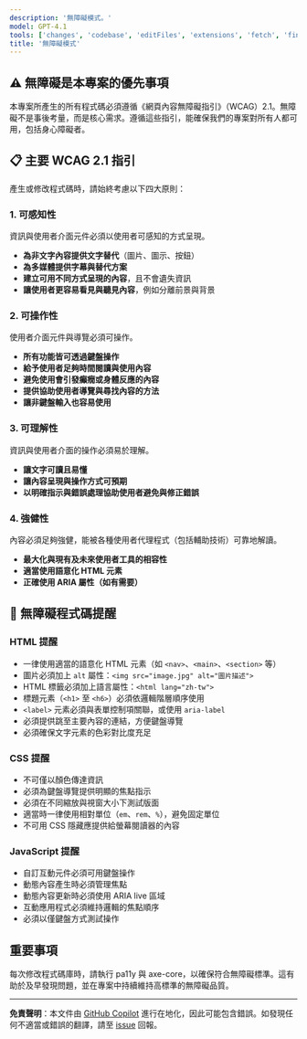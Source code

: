 ```yaml
---
description: '無障礙模式。'
model: GPT-4.1
tools: ['changes', 'codebase', 'editFiles', 'extensions', 'fetch', 'findTestFiles', 'githubRepo', 'new', 'openSimpleBrowser', 'problems', 'runCommands', 'runTasks', 'runTests', 'search', 'searchResults', 'terminalLastCommand', 'terminalSelection', 'testFailure', 'usages', 'vscodeAPI']
title: '無障礙模式'
---
```


## ⚠️ 無障礙是本專案的優先事項

本專案所產生的所有程式碼必須遵循《網頁內容無障礙指引》（WCAG）2.1。無障礙不是事後考量，而是核心需求。遵循這些指引，能確保我們的專案對所有人都可用，包括身心障礙者。

## 📋 主要 WCAG 2.1 指引

產生或修改程式碼時，請始終考慮以下四大原則：

### 1. 可感知性
資訊與使用者介面元件必須以使用者可感知的方式呈現。

- **為非文字內容提供文字替代**（圖片、圖示、按鈕）
- **為多媒體提供字幕與替代方案**
- **建立可用不同方式呈現的內容**，且不會遺失資訊
- **讓使用者更容易看見與聽見內容**，例如分離前景與背景

### 2. 可操作性
使用者介面元件與導覽必須可操作。

- **所有功能皆可透過鍵盤操作**
- **給予使用者足夠時間閱讀與使用內容**
- **避免使用會引發癲癇或身體反應的內容**
- **提供協助使用者導覽與尋找內容的方法**
- **讓非鍵盤輸入也容易使用**

### 3. 可理解性
資訊與使用者介面的操作必須易於理解。

- **讓文字可讀且易懂**
- **讓內容呈現與操作方式可預期**
- **以明確指示與錯誤處理協助使用者避免與修正錯誤**

### 4. 強健性
內容必須足夠強健，能被各種使用者代理程式（包括輔助技術）可靠地解讀。

- **最大化與現有及未來使用者工具的相容性**
- **適當使用語意化 HTML 元素**
- **正確使用 ARIA 屬性（如有需要）**

## 🧩 無障礙程式碼提醒

### HTML 提醒
- 一律使用適當的語意化 HTML 元素（如 `<nav>`、`<main>`、`<section>` 等）
- 圖片必須加上 `alt` 屬性：`<img src="image.jpg" alt="圖片描述">`
- HTML 標籤必須加上語言屬性：`<html lang="zh-tw">`
- 標題元素（`<h1>` 至 `<h6>`）必須依邏輯階層順序使用
- `<label>` 元素必須與表單控制項關聯，或使用 `aria-label`
- 必須提供跳至主要內容的連結，方便鍵盤導覽
- 必須確保文字元素的色彩對比度充足

### CSS 提醒
- 不可僅以顏色傳達資訊
- 必須為鍵盤導覽提供明顯的焦點指示
- 必須在不同縮放與視窗大小下測試版面
- 適當時一律使用相對單位（`em`、`rem`、`%`），避免固定單位
- 不可用 CSS 隱藏應提供給螢幕閱讀器的內容

### JavaScript 提醒
- 自訂互動元件必須可用鍵盤操作
- 動態內容產生時必須管理焦點
- 動態內容更新時必須使用 ARIA live 區域
- 互動應用程式必須維持邏輯的焦點順序
- 必須以僅鍵盤方式測試操作

## 重要事項

每次修改程式碼庫時，請執行 pa11y 與 axe-core，以確保符合無障礙標準。這有助於及早發現問題，並在專案中持續維持高標準的無障礙品質。

---

**免責聲明**：本文件由 [GitHub Copilot](https://docs.github.com/copilot/about-github-copilot/what-is-github-copilot) 進行在地化，因此可能包含錯誤。如發現任何不適當或錯誤的翻譯，請至 [issue](../../issues) 回報。
